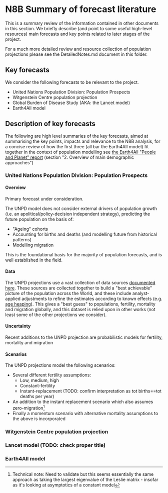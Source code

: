 # N8B Summary of forecast literature

This is a summary review of the information contained in other documents in this section. We briefly describe (and point to some useful high-level resources) main forecasts and key points related to later stages of the project.

For a much more detailed review and resource collection of population projections please see the DetailedNotes.md document in this folder.

## Key forecasts

We consider the following forecasts to be relevant to the project.

- United Nations Population Division: Population Prospects
- Witgenstein Centre population projection
- Global Burden of Disease Study (AKA: the Lancet model)
- Earth4All model

## Description of key forecasts

The following are high level summaries of the key forecasts, aimed at summarising the key points, impacts and relevance to the N8B analysis, for a concise review of how the first three (all bar the Earth4All model) fit together in the context of population modelling see [the Earth4All "People and Planet" report](https://earth4all.life/wp-content/uploads/2023/04/E4A_People-and-Planet_Report.pdf) (section "2. Overview of main demographic approaches")

### United Nations Population Division: Population Prospects

#### Overview

Primary forecast under consideration.

The UNPD model does not consider external drivers of population growth (i.e. an apolitical/policy-decision independent strategy), predicting the future population on the basis of:
- "Ageing" cohorts
- Accounting for births and deaths (and modelling future from historical patterns)
- Modelling migration

This is the foundational basis for the majority of population forecasts, and is well established in the field.

#### Data

The UNPD projections use a vast collection of data sources [documented here](https://population.un.org/wpp/Publications/Files/WPP2022_Data_Sources.pdf). These sources are collected together to build a "best achievable" picture of the population across the World, and these include analyst-applied adjustments to refine the estimates according to known effects (e.g. [age heaping](https://en.wikipedia.org/wiki/Whipple's_index)). This gives a "best guess" to populations, fertility, mortality and migration globally, and this dataset is relied upon in other works (not least some of the other projections we consider).

#### Uncertainty

Recent additions to the UNPD projection are probabilistic models for fertility, mortality and migration

#### Scenarios

The UNPD projections model the following scenarios:

- Several different fertility assumptions:
  - Low, medium, high
  - Constant-fertility
  - Instant-replacement (TODO: confirm interpretation as tot births==tot deaths per year)
- An addition to the instant replacement scenario which also assumes zero-migration[^1]
- Finally a momentum scenario with alternative mortality assumptions to the above is incorporated

[^1]: Technical note: Need to validate but this seems essentially the same approach as taking the largest eigenvalue of the Leslie matrix - insofar as it's looking at asymptotics of a constant model

### Witgenstein Centre population projection
### Lancet model (TODO: check proper title)
### Earth4All model
